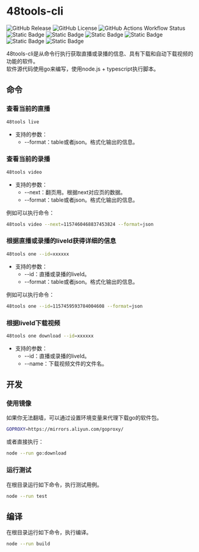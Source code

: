 # 48tools-cli

![GitHub Release](https://img.shields.io/github/v/release/duan602728596/48tools-cli)
![GitHub License](https://img.shields.io/github/license/duan602728596/48tools-cli)   ![GitHub Actions Workflow Status](https://img.shields.io/github/actions/workflow/status/duan602728596/48tools-cli/.github%2Fworkflows%2Fbuild.yml?style=flat&label=Build%20apps%20CI%20)   
![Static Badge](https://img.shields.io/badge/Win10-fa541c?style=for-the-badge)   ![Static Badge](https://img.shields.io/badge/Win11-fa8c16?style=for-the-badge)   ![Static Badge](https://img.shields.io/badge/Linux-722ed1?style=for-the-badge)   ![Static Badge](https://img.shields.io/badge/MacOS-eb2f96?style=for-the-badge)&nbsp;&nbsp;&nbsp;&nbsp;&nbsp;&nbsp;&nbsp;&nbsp;&nbsp;&nbsp;&nbsp;&nbsp;&nbsp;![Static Badge](https://img.shields.io/badge/AMD64-13c2c2?style=for-the-badge)   ![Static Badge](https://img.shields.io/badge/ARM64-fadb14?style=for-the-badge)

48tools-cli是从命令行执行获取直播或录播的信息、具有下载和自动下载视频的功能的软件。   
软件源代码使用go来编写，使用node.js + typescript执行脚本。   

## 命令

### 查看当前的直播

```bash
48tools live
```

* 支持的参数：
  * --format：table或者json。格式化输出的信息。

### 查看当前的录播

```bash
48tools video
```

* 支持的参数：
  * --next：翻页用。根据next对应页的数据。
  * --format：table或者json。格式化输出的信息。

例如可以执行命令：

```bash
48tools video --next=1157460468837453824 --format=json
```

### 根据直播或录播的liveId获得详细的信息

```bash
48tools one --id=xxxxxx
```

* 支持的参数：
  * --id：直播或录播的liveId。
  * --format：table或者json。格式化输出的信息。

例如可以执行命令：

```bash
48tools one --id=1157459593784004608 --format=json
```

### 根据liveId下载视频

```bash
48tools one download --id=xxxxxx
```

* 支持的参数：
  * --id：直播或录播的liveId。
  * --name：下载视频文件的文件名。

## 开发

### 使用镜像

如果你无法翻墙，可以通过设置环境变量来代理下载go的软件包。

```bash
GOPROXY=https://mirrors.aliyun.com/goproxy/
```

或者直接执行：

```bash
node --run go:download
```

### 运行测试

在根目录运行如下命令，执行测试用例。

```bash
node --run test
```

## 编译

在根目录运行如下命令，执行编译。

```bash
node --run build
```